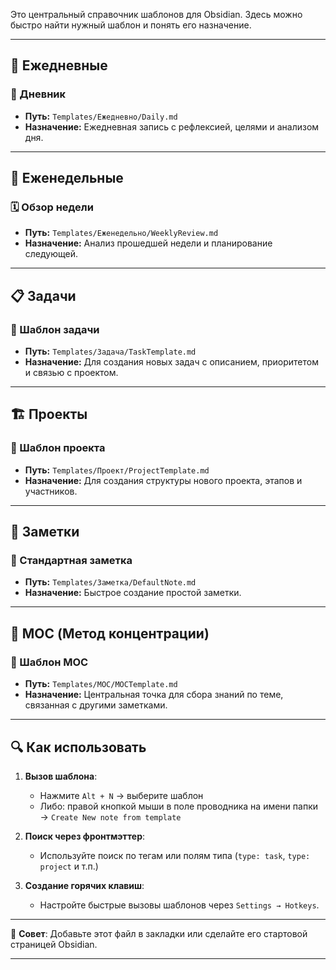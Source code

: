 Это  центральный справочник шаблонов для Obsidian. Здесь можно быстро найти нужный шаблон и понять его назначение.

---

## 📅 Ежедневные

### 📖 Дневник
- **Путь:** `Templates/Ежедневно/Daily.md`
- **Назначение:** Ежедневная запись с рефлексией, целями и анализом дня.

---

## 📆 Еженедельные

### 🗓️ Обзор недели
- **Путь:** `Templates/Еженедельно/WeeklyReview.md`
- **Назначение:** Анализ прошедшей недели и планирование следующей.

---

## 📋 Задачи

### 📌 Шаблон задачи
- **Путь:** `Templates/Задача/TaskTemplate.md`
- **Назначение:** Для создания новых задач с описанием, приоритетом и связью с проектом.

---

## 🏗️ Проекты

### 📌 Шаблон проекта
- **Путь:** `Templates/Проект/ProjectTemplate.md`
- **Назначение:** Для создания структуры нового проекта, этапов и участников.

---

## 📝 Заметки

### 📝 Стандартная заметка
- **Путь:** `Templates/Заметка/DefaultNote.md`
- **Назначение:** Быстрое создание простой заметки.

---

## 🧩 MOC (Метод концентрации)

### 🎯 Шаблон MOC
- **Путь:** `Templates/MOC/MOCTemplate.md`
- **Назначение:** Центральная точка для сбора знаний по теме, связанная с другими заметками.

---

## 🔍 Как использовать

1. **Вызов шаблона**:
   - Нажмите `Alt + N` → выберите шаблон 
   - Либо: правой кнопкой мыши в поле проводника на имени папки → `Create New note from template`

1. **Поиск через фронтмэттер**:
   - Используйте поиск по тегам или полям типа (`type: task`, `type: project` и т.п.)

3. **Создание горячих клавиш**:
   - Настройте быстрые вызовы шаблонов через `Settings → Hotkeys`.

---

📌 **Совет**: Добавьте этот файл в закладки или сделайте его стартовой страницей Obsidian.

---
